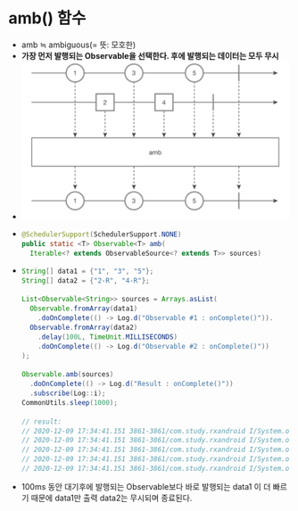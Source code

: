 amb() 함수
===
* amb ≒ ambiguous(= 뜻: 모호한)
* **가장 먼저 발행되는 Observable을 선택한다. 후에 발행되는 데이터는 모두 무시**
* ![](img/marblediagram_amb.png)
* ```java
  @SchedulerSupport(SchedulerSupport.NONE)
  public static <T> Observable<T> amb(
    Iterable<? extends ObservableSource<? extends T>> sources)
* ```java
  String[] data1 = {"1", "3", "5"};
  String[] data2 = {"2-R", "4-R"};
  
  List<Observable<String>> sources = Arrays.asList(
    Observable.fromArray(data1)
      .doOnComplete(() -> Log.d("Observable #1 : onComplete()")).
    Observable.fromArray(data2)
      .delay(100L, TimeUnit.MILLISECONDS)
      .doOnComplete(() -> Log.d("Observable #2 : onComplete()"))
  );
  
  Observable.amb(sources)
    .doOnComplete(() -> Log.d("Result : onComplete()"))
    .subscribe(Log::i);
  CommonUtils.sleep(1000);
  
  // result:
  // 2020-12-09 17:34:41.151 3861-3861/com.study.rxandroid I/System.out: main | value = 1
  // 2020-12-09 17:34:41.151 3861-3861/com.study.rxandroid I/System.out: main | value = 3
  // 2020-12-09 17:34:41.151 3861-3861/com.study.rxandroid I/System.out: main | value = 5
  // 2020-12-09 17:34:41.151 3861-3861/com.study.rxandroid I/System.out: main | debug = Observable #1 : onComplete()
  // 2020-12-09 17:34:41.151 3861-3861/com.study.rxandroid I/System.out: main | debug = Result : onComplete()
  
* 100ms 동안 대기후에 발행되는 Observable보다 바로 발행되는 data1 이 더 빠르기 때문에 data1만 출력 data2는 무시되며 종료된다.
      

